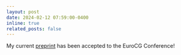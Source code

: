 ```yaml
---
layout: post
date: 2024-02-12 07:59:00-0400
inline: true
related_posts: false
---
```

My current [preprint](https://arxiv.org/abs/2312.17093) has been accepted to the EuroCG Conference!